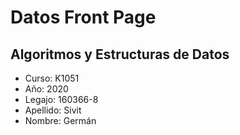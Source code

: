 ﻿# Datos Front Page

## Algoritmos y Estructuras de Datos

- Curso: K1051
- Año: 2020
- Legajo: 160366-8
- Apellido: Sivit
- Nombre: Germán